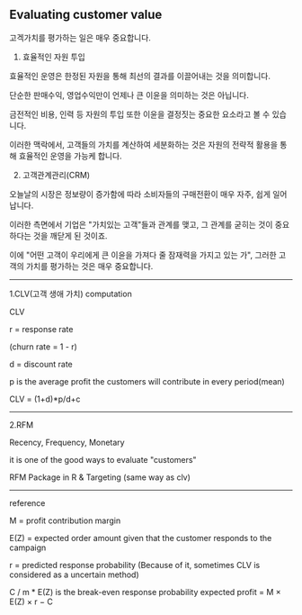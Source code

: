 ## Evaluating customer value

고겍가치를 평가하는 일은 매우 중요합니다.

1. 효율적인 자원 투입

효율적인 운영은 한정된 자원을 통해 최선의 결과를 이끌어내는 것을 의미합니다.

단순한 판매수익, 영업수익만이 언제나 큰 이윤을 의미하는 것은 아닙니다.

금전적인 비용, 인력 등 자원의 투입 또한 이윤을 결정짓는 중요한 요소라고 볼 수 있습니다.

이러한 맥락에서, 고객들의 가치를 계산하여 세분화하는 것은 자원의 전략적 활용을 통해 효율적인 운영을 가능케 합니다.

2. 고객관계관리(CRM)

오늘날의 시장은 정보량이 증가함에 따라 소비자들의 구매전환이 매우 자주, 쉽게 일어납니다.

이러한 측면에서 기업은 "가치있는 고객"들과 관계를 맺고, 그 관계를 굳히는 것이 중요하다는 것을 깨닫게 된 것이죠.

이에 "어떤 고객이 우리에게 큰 이윤을 가져다 줄 잠재력을 가지고 있는 가", 그러한 고객의 가치를 평가하는 것은 매우 중요합니다.
__________

1.CLV(고객 생애 가치) computation

CLV

r = response rate

(churn rate = 1 - r)

d = discount rate

p is the average profit the customers will contribute in every period(mean)

CLV = (1+d)*p/d+c

__________

2.RFM

Recency, Frequency, Monetary

it is one of the good ways to evaluate "customers"

RFM Package in R & Targeting (same way as clv)

__________
reference

M = profit contribution margin

E(Z) = expected order amount given that the customer responds to the campaign

r = predicted response probability (Because of it, sometimes CLV is considered as a uncertain method)

C / m * E(Z) is the break-even response probability
expected profit = M × E(Z) × r − C

